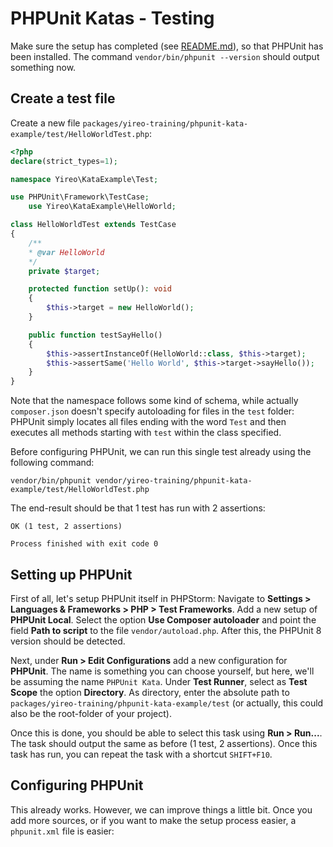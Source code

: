 # PHPUnit Katas - Testing
Make sure the setup has completed (see [README.md](README.md)), so that PHPUnit has been installed. The command `vendor/bin/phpunit --version` should output something now.

## Create a test file
Create a new file `packages/yireo-training/phpunit-kata-example/test/HelloWorldTest.php`:

```php
<?php
declare(strict_types=1);

namespace Yireo\KataExample\Test;

use PHPUnit\Framework\TestCase;
    use Yireo\KataExample\HelloWorld;

class HelloWorldTest extends TestCase
{
    /**
    * @var HelloWorld
    */
    private $target;

    protected function setUp(): void
    {
        $this->target = new HelloWorld();
    }

    public function testSayHello()
    {
        $this->assertInstanceOf(HelloWorld::class, $this->target);
        $this->assertSame('Hello World', $this->target->sayHello());
    }
}
```
    
Note that the namespace follows some kind of schema, while actually `composer.json` doesn't specify autoloading for files in the `test` folder: PHPUnit simply locates all files ending with the word `Test` and then executes all methods starting with `test` within the class specified.

Before configuring PHPUnit, we can run this single test already using the following command:

    vendor/bin/phpunit vendor/yireo-training/phpunit-kata-example/test/HelloWorldTest.php

The end-result should be that 1 test has run with 2 assertions:

    OK (1 test, 2 assertions)
    
    Process finished with exit code 0

## Setting up PHPUnit
First of all, let's setup PHPUnit itself in PHPStorm: Navigate to **Settings > Languages & Frameworks > PHP > Test Frameworks**. Add a new setup of **PHPUnit Local**. Select the option **Use Composer autoloader** and point the field **Path to script** to the file `vendor/autoload.php`. After this, the PHPUnit 8 version should be detected.

Next, under **Run > Edit Configurations** add a new configuration for **PHPUnit**. The name is something you can choose yourself, but here, we'll be assuming the name `PHPUnit Kata`. Under **Test Runner**, select as **Test Scope** the option **Directory**. As directory, enter the absolute path to `packages/yireo-training/phpunit-kata-example/test` (or actually, this could also be the root-folder of your project).

Once this is done, you should be able to select this task using **Run > Run...**. The task should output the same as before (1 test, 2 assertions). Once this task has run, you can repeat the task with a shortcut `SHIFT+F10`. 

## Configuring PHPUnit
This already works. However, we can improve things a little bit. Once you add more sources, or if you want to make the setup process easier, a `phpunit.xml` file is easier:

```xml
```